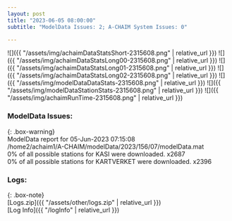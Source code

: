```yaml
---
layout: post
title: "2023-06-05 08:00:00"
subtitle: "ModelData Issues: 2; A-CHAIM System Issues: 0"

---
```


![]({{ "/assets/img/achaimDataStatsShort-2315608.png" | relative_url }})
![]({{ "/assets/img/achaimDataStatsLong00-2315608.png" | relative_url }})
![]({{ "/assets/img/achaimDataStatsLong01-2315608.png" | relative_url }})
![]({{ "/assets/img/achaimDataStatsLong02-2315608.png" | relative_url }})
![]({{ "/assets/img/modelDataDataStats-2315608.png" | relative_url }})
![]({{ "/assets/img/modelDataStationStats-2315608.png" | relative_url }})
![]({{ "/assets/img/achaimRunTime-2315608.png" | relative_url }})


### ModelData Issues:  
  
{: .box-warning}  
 ModelData report for 05-Jun-2023 07:15:08   
 /home2/achaim1/A-CHAIM/modelData/2023/156/07/modelData.mat   
 0% of all possible stations for KASI were downloaded. x2687   
 0% of all possible stations for KARTVERKET were downloaded. x2396   
  


### Logs:  
  
{: .box-note}  
[Logs.zip]({{ "/assets/other/logs.zip" | relative_url }})  
[Log Info]({{ "/logInfo" | relative_url }})  
